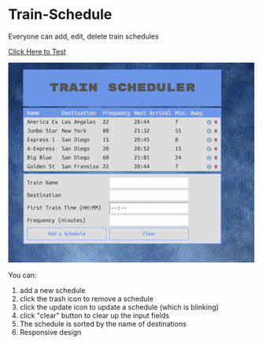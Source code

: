 # Train-Schedule
Everyone can add, edit, delete train schedules 


[Click Here to Test](https://jasonjpeng.github.io/Train-Schedule/)

![image](images/screen.png)

You can:
 1. add a new schedule
 2. click the trash icon to remove a schedule
 3. click the update icon to update a schedule (which is blinking)
 4. click "clear" button to clear up the input fields
 5. The schedule is sorted by the name of destinations
 6. Responsive design
 